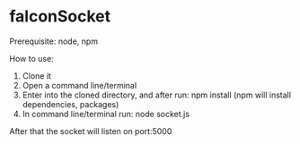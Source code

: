 # falconSocket
Prerequisite: node, npm

How to use:
1. Clone it
2. Open a command line/terminal
3. Enter into the cloned directory, and after run: npm install (npm will install dependencies, packages)
3. In command line/terminal run: node socket.js

After that the socket will listen on port:5000
